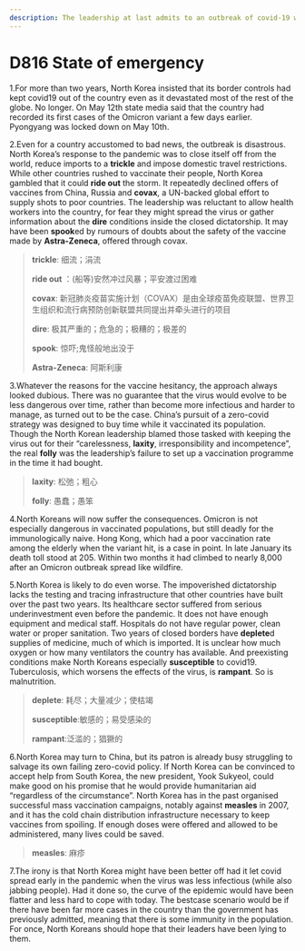 ```yaml
---
description: The leadership at last admits to an outbreak of covid-19 within its borders
---
```


# D816 State of emergency
1.For more than two years, North Korea insisted that its border controls had kept covid­19 out of the country even as it devastated most of the rest of the globe. No longer. On May 12th state media said that the country had recorded its first cases of the Omicron variant a few days earlier. Pyongyang was locked down on May 10th.

2.Even for a country accustomed to bad news, the outbreak is disastrous. North Korea’s response to the pandemic was to close itself off from the world, reduce imports to a **trickle** and impose domestic travel restrictions. While other countries rushed to vaccinate their people, North Korea gambled that it could **ride out** the storm. It repeatedly declined offers of vaccines from China, Russia and **covax**, a UN-­backed global effort to supply shots to poor countries. The leadership was reluctant to allow health workers into the country, for fear they might spread the virus or gather information about the **dire** conditions inside the closed dictatorship. It may have been **spook**ed by rumours of doubts about the safety of the vaccine made by **Astra-Zeneca**, offered through covax.

> **trickle**: 细流；涓流
 > 
> **ride out** ：(船等)安然冲过风暴；平安渡过困难
 > 
> **covax**: 新冠肺炎疫苗实施计划（COVAX）是由全球疫苗免疫联盟、世界卫生组织和流行病预防创新联盟共同提出并牵头进行的项目
 > 
> **dire**: 极其严重的；危急的；极糟的；极差的
 > 
> **spook**: 惊吓;鬼怪般地出没于
 > 
> **Astra-Zeneca**: 阿斯利康
 > 

3.Whatever the reasons for the vaccine hesitancy, the approach always looked dubious. There was no guarantee that the virus would evolve to be less dangerous over time, rather than become more infectious and harder to manage, as turned out to be the case. China’s pursuit of a zero-­covid strategy was designed to buy time while it vaccinated its population. Though the North Korean leadership blamed those tasked with keeping the virus out for their “carelessness, **laxity**, irresponsibility and incompetence”, the real **folly** was the leadership’s failure to set up a vaccination programme in the time it had bought.

> **laxity**: 松弛；粗心
 > 
> **folly**: 愚蠢；愚笨
 > 

4.North Koreans will now suffer the consequences. Omicron is not especially dangerous in vaccinated populations, but still deadly for the immunologically naive. Hong Kong, which had a poor vaccination rate among the elderly when the variant hit, is a case in point. In late January its death toll stood at 205. Within two months it had climbed to nearly 8,000 after an Omicron outbreak spread like wildfire.

5.North Korea is likely to do even worse. The impoverished dictatorship lacks the testing and tracing infrastructure that other countries have built over the past two years. Its health­care sector suffered from serious underinvestment even before the pandemic. It does not have enough equipment and medical staff. Hospitals do not have regular power, clean water or proper sanitation. Two years of closed borders have **deplete**d supplies of medicine, much of which is imported. It is unclear how much oxygen or how many ventilators the country has available. And pre­existing conditions make North Koreans especially **susceptible** to covid­19. Tuberculosis, which worsens the effects of the virus, is **rampant**. So is malnutrition.

> **deplete**: 耗尽；大量减少；使枯竭
 > 
> **susceptible**:敏感的；易受感染的
 > 
> **rampant**:泛滥的；猖獗的
 > 

6.North Korea may turn to China, but its patron is already busy struggling to salvage its own failing zero-­covid policy. If North Korea can be convinced to accept help from South Korea, the new president, Yook Sukyeol, could make good on his promise that he would provide humanitarian aid “regardless of the circumstance”. North Korea has in the past organised successful mass vaccination campaigns, notably against **measles** in 2007, and it has the cold ­chain distribution infrastructure necessary to keep vaccines from spoiling. If enough doses were offered and allowed to be administered, many lives could be saved.

> **measles**: 麻疹
 > 

7.The irony is that North Korea might have been better off had it let covid spread early in the pandemic when the virus was less infectious (while also jabbing people). Had it done so, the curve of the epidemic would have been flatter and less hard to cope with today. The best­case scenario would be if there have been far more cases in the country than the government has previously admitted, meaning that there is some immunity in the population. For once, North Koreans should hope that their leaders have been lying to them.

